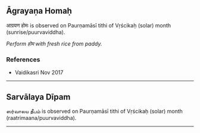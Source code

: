 ## Āgrayaṇa Homaḥ
आग्रयण होमः is observed on Paurṇamāsī tithi of Vṛścikaḥ (solar) month (sunrise/puurvaviddha).

_Perform होम with fresh rice from paddy._
### References
* Vaidikasri Nov 2017


---
## Sarvālaya Dīpam
ஸர்வாலய தீபம் is observed on Paurṇamāsī tithi of Vṛścikaḥ (solar) month (raatrimaana/puurvaviddha).



---
